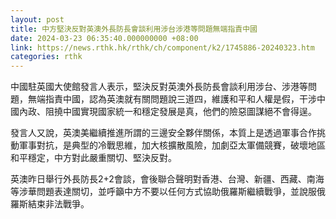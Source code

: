 ```yaml
---
layout: post
title: 中方堅決反對英澳外長防長會談利用涉台涉港等問題無端指責中國
date: 2024-03-23 06:35:40.000000000 +08:00
link: https://news.rthk.hk/rthk/ch/component/k2/1745886-20240323.htm
categories: rthk
---
```


中國駐英國大使館發言人表示，堅決反對英澳外長防長會談利用涉台、涉港等問題，無端指責中國，認為英澳就有關問題說三道四，維護和平和人權是假，干涉中國內政、阻撓中國實現國家統一和穩定發展是真，他們的險惡圖謀絕不會得逞。

發言人又說，英澳美繼續推進所謂的三邊安全夥伴關係，本質上是透過軍事合作挑動軍事對抗，是典型的冷戰思維，加大核擴散風險，加劇亞太軍備競賽，破壞地區和平穩定，中方對此嚴重關切、堅決反對。

英澳昨日舉行外長防長2+2會談，會後聯合聲明對香港、台灣、新疆、西藏、南海等涉華問題表達關切，並呼籲中方不要以任何方式協助俄羅斯繼續戰爭，並說服俄羅斯結束非法戰爭。
